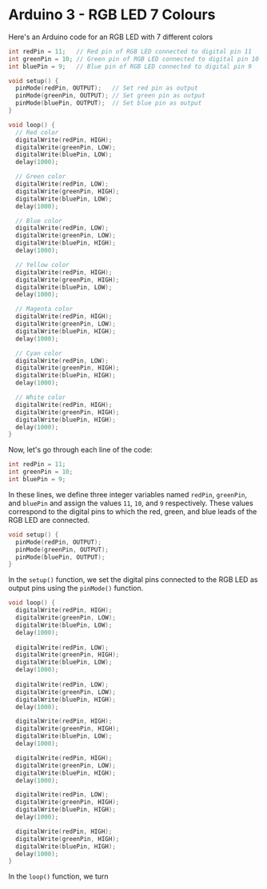 # Arduino 3 - RGB LED 7 Colours 

Here's an Arduino code for an RGB LED with 7 different colors

```C++
int redPin = 11;   // Red pin of RGB LED connected to digital pin 11
int greenPin = 10; // Green pin of RGB LED connected to digital pin 10
int bluePin = 9;   // Blue pin of RGB LED connected to digital pin 9

void setup() {
  pinMode(redPin, OUTPUT);   // Set red pin as output
  pinMode(greenPin, OUTPUT); // Set green pin as output
  pinMode(bluePin, OUTPUT);  // Set blue pin as output
}

void loop() {
  // Red color
  digitalWrite(redPin, HIGH);
  digitalWrite(greenPin, LOW);
  digitalWrite(bluePin, LOW);
  delay(1000);

  // Green color
  digitalWrite(redPin, LOW);
  digitalWrite(greenPin, HIGH);
  digitalWrite(bluePin, LOW);
  delay(1000);

  // Blue color
  digitalWrite(redPin, LOW);
  digitalWrite(greenPin, LOW);
  digitalWrite(bluePin, HIGH);
  delay(1000);

  // Yellow color
  digitalWrite(redPin, HIGH);
  digitalWrite(greenPin, HIGH);
  digitalWrite(bluePin, LOW);
  delay(1000);

  // Magenta color
  digitalWrite(redPin, HIGH);
  digitalWrite(greenPin, LOW);
  digitalWrite(bluePin, HIGH);
  delay(1000);

  // Cyan color
  digitalWrite(redPin, LOW);
  digitalWrite(greenPin, HIGH);
  digitalWrite(bluePin, HIGH);
  delay(1000);

  // White color
  digitalWrite(redPin, HIGH);
  digitalWrite(greenPin, HIGH);
  digitalWrite(bluePin, HIGH);
  delay(1000);
}
```

Now, let's go through each line of the code:

```C++
int redPin = 11;
int greenPin = 10;
int bluePin = 9;
```
In these lines, we define three integer variables named `redPin`, `greenPin`, and `bluePin` and assign the values `11`, `10`, and `9` respectively. These values correspond to the digital pins to which the red, green, and blue leads of the RGB LED are connected.

```C++
void setup() {
  pinMode(redPin, OUTPUT);
  pinMode(greenPin, OUTPUT);
  pinMode(bluePin, OUTPUT);
}
```
In the `setup()` function, we set the digital pins connected to the RGB LED as output pins using the `pinMode()` function.

```C++
void loop() {
  digitalWrite(redPin, HIGH);
  digitalWrite(greenPin, LOW);
  digitalWrite(bluePin, LOW);
  delay(1000);
  
  digitalWrite(redPin, LOW);
  digitalWrite(greenPin, HIGH);
  digitalWrite(bluePin, LOW);
  delay(1000);
  
  digitalWrite(redPin, LOW);
  digitalWrite(greenPin, LOW);
  digitalWrite(bluePin, HIGH);
  delay(1000);

  digitalWrite(redPin, HIGH);
  digitalWrite(greenPin, HIGH);
  digitalWrite(bluePin, LOW);
  delay(1000);

  digitalWrite(redPin, HIGH);
  digitalWrite(greenPin, LOW);
  digitalWrite(bluePin, HIGH);
  delay(1000);

  digitalWrite(redPin, LOW);
  digitalWrite(greenPin, HIGH);
  digitalWrite(bluePin, HIGH);
  delay(1000);

  digitalWrite(redPin, HIGH);
  digitalWrite(greenPin, HIGH);
  digitalWrite(bluePin, HIGH);
  delay(1000);
}
```
In the `loop()` function, we turn
